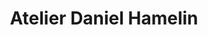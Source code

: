 ---
title: "Atelier Daniel Hamelin"
url: /mont-saint-hilaire/atelier-daniel-hamelin/
shop: Autowerkstatt
---